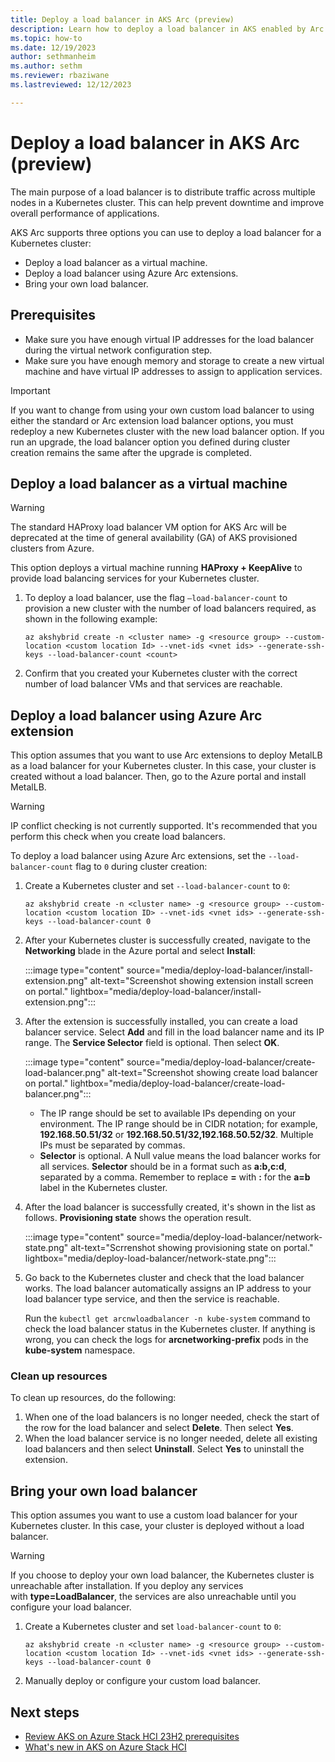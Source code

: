 ```yaml
---
title: Deploy a load balancer in AKS Arc (preview)
description: Learn how to deploy a load balancer in AKS enabled by Arc.
ms.topic: how-to
ms.date: 12/19/2023
author: sethmanheim
ms.author: sethm 
ms.reviewer: rbaziwane
ms.lastreviewed: 12/12/2023

---
```


# Deploy a load balancer in AKS Arc (preview)

The main purpose of a load balancer is to distribute traffic across multiple nodes in a Kubernetes cluster. This can help prevent downtime and improve overall performance of applications.

AKS Arc supports three options you can use to deploy a load balancer for a Kubernetes cluster:

- Deploy a load balancer as a virtual machine.
- Deploy a load balancer using Azure Arc extensions.
- Bring your own load balancer.

## Prerequisites

- Make sure you have enough virtual IP addresses for the load balancer during the virtual network configuration step.
- Make sure you have enough memory and storage to create a new virtual machine and have virtual IP addresses to assign to application services.

> [!IMPORTANT]
> If you want to change from using your own custom load balancer to using either the standard or Arc extension load balancer options, you must redeploy a new Kubernetes cluster with the new load balancer option. If you run an upgrade, the load balancer option you defined during cluster creation remains the same after the upgrade is completed.

## Deploy a load balancer as a virtual machine

> [!WARNING]
> The standard HAProxy load balancer VM option for AKS Arc will be deprecated at the time of general availability (GA) of AKS provisioned clusters from Azure.

This option deploys a virtual machine running **HAProxy + KeepAlive** to provide load balancing services for your Kubernetes cluster.

1. To deploy a load balancer, use the flag `–load-balancer-count` to provision a new cluster with the number of load balancers required, as shown in the following example:

   ```azurecli
   az akshybrid create -n <cluster name> -g <resource group> --custom-location <custom location Id> --vnet-ids <vnet ids> --generate-ssh-keys --load-balancer-count <count>
   ```

1. Confirm that you created your Kubernetes cluster with the correct number of load balancer VMs and that services are reachable.

## Deploy a load balancer using Azure Arc extension

This option assumes that you want to use Arc extensions to deploy MetalLB as a load balancer for your Kubernetes cluster. In this case, your cluster is created without a load balancer. Then, go to the Azure portal and install MetalLB.

> [!WARNING]
> IP conflict checking is not currently supported. It's recommended that you perform this check when you create load balancers.

To deploy a load balancer using Azure Arc extensions, set the `--load-balancer-count` flag to `0` during cluster creation:

1. Create a Kubernetes cluster and set `--load-balancer-count` to `0`:

   ```azurecli
   az akshybrid create -n <cluster name> -g <resource group> --custom-location <custom location ID> --vnet-ids <vnet ids> --generate-ssh-keys --load-balancer-count 0
   ```

1. After your Kubernetes cluster is successfully created, navigate to the **Networking** blade in the Azure portal and select **Install**:

   :::image type="content" source="media/deploy-load-balancer/install-extension.png" alt-text="Screenshot showing extension install screen on portal." lightbox="media/deploy-load-balancer/install-extension.png":::

1. After the extension is successfully installed, you can create a load balancer service. Select **Add** and fill in the load balancer name and its IP range. The **Service Selector** field is optional. Then select **OK**.

   :::image type="content" source="media/deploy-load-balancer/create-load-balancer.png" alt-text="Screenshot showing create load balancer on portal." lightbox="media/deploy-load-balancer/create-load-balancer.png":::

   - The IP range should be set to available IPs depending on your environment. The IP range should be in CIDR notation; for example, **192.168.50.51/32** or **192.168.50.51/32,192.168.50.52/32**. Multiple IPs must be separated by commas.
   - **Selector** is optional. A Null value means the load balancer works for all services. **Selector** should be in a format such as **a:b,c:d**, separated by a comma. Remember to replace **=** with **:** for the **a=b** label in the Kubernetes cluster.

1. After the load balancer is successfully created, it's shown in the list as follows. **Provisioning state** shows the operation result.

   :::image type="content" source="media/deploy-load-balancer/network-state.png" alt-text="Scrrenshot showing provisioning state on portal." lightbox="media/deploy-load-balancer/network-state.png":::

1. Go back to the Kubernetes cluster and check that the load balancer works. The load balancer automatically assigns an IP address to your load balancer type service, and then the service is reachable.

   Run the `kubectl get arcnwloadbalancer -n kube-system` command to check the load balancer status in the Kubernetes cluster. If anything is wrong, you can check the logs for **arcnetworking-prefix** pods in the **kube-system** namespace.

### Clean up resources

To clean up resources, do the following:

1. When one of the load balancers is no longer needed, check the start of the row for the load balancer and select **Delete**. Then select **Yes**.
1. When the load balancer service is no longer needed, delete all existing load balancers and then select **Uninstall**. Select **Yes** to uninstall the extension.

## Bring your own load balancer

This option assumes you want to use a custom load balancer for your Kubernetes cluster. In this case, your cluster is deployed without a load balancer.

> [!WARNING]
> If you choose to deploy your own load balancer, the Kubernetes cluster is unreachable after installation. If you deploy any services with **type=LoadBalancer**, the services are also unreachable until you configure your load balancer.

1. Create a Kubernetes cluster and set `load-balancer-count` to `0`:

   ```azurecli
   az akshybrid create -n <cluster name> -g <resource group> --custom-location <custom location Id> --vnet-ids <vnet ids> --generate-ssh-keys --load-balancer-count 0
   ```

1. Manually deploy or configure your custom load balancer.

## Next steps

- [Review AKS on Azure Stack HCI 23H2 prerequisites](aks-hci-network-system-requirements.md)
- [What's new in AKS on Azure Stack HCI](aks-preview-overview.md)
